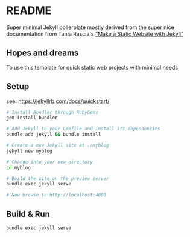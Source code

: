 # README

Super minimal Jekyll boilerplate mostly derived from the super nice documentation from Tania Rascia's ["Make a Static Website with Jekyll"](https://www.taniarascia.com/make-a-static-website-with-jekyll/)

## Hopes and dreams

To use this template for quick static web projects with minimal needs

## Setup

see: https://jekyllrb.com/docs/quickstart/

```bash
# Install Bundler through RubyGems
gem install bundler

# Add Jekyll to your Gemfile and install its dependencies
bundle add jekyll && bundle install

# Create a new Jekyll site at ./myblog
jekyll new myblog

# Change into your new directory
cd myblog

# Build the site on the preview server
bundle exec jekyll serve

# Now browse to http://localhost:4000
```

## Build & Run

```bash
bundle exec jekyll serve 
```
